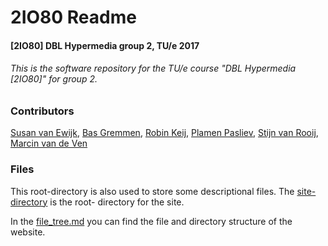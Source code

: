 # 2IO80 Readme
#### [2IO80] DBL Hypermedia group 2, TU/e 2017
###### This is the software repository for the TU/e course "DBL Hypermedia [2IO80]" for group 2.
### Contributors
[Susan van Ewijk](https://github.com/SusanVe),
[Bas Gremmen](https://github.com/BasGremmen),
[Robin Keij](https://github.com/RobinKeij),
[Plamen Pasliev](https://github.com/plamenpasliev),
[Stijn van Rooij](https://github.com/Superstino),
[Marcin van de Ven](https://github.com/marzman95)

### Files
This root-directory is also used to store some descriptional files.
The [site-directory](https://github.com/marzman95/hypermedia/site) is the root-
directory for the site.

In the [file_tree.md](https://github.com/marzman95/hypermedia/file_tree.md) you
can find the file and directory structure of the website.
